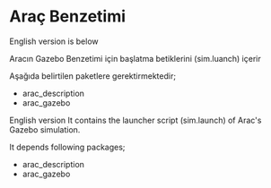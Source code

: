 # Araç Benzetimi 
English version is below

Aracın Gazebo Benzetimi için başlatma betiklerini (sim.luanch) içerir 

Aşağıda belirtilen paketlere gerektirmektedir;
* arac_description
* arac_gazebo


English version 
It contains the launcher script (sim.launch) of Arac's Gazebo simulation.

It depends following packages;

* arac_description
* arac_gazebo
